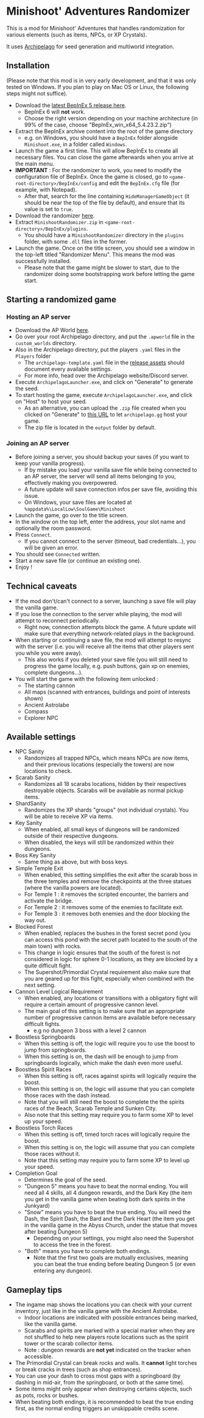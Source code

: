 # Minishoot' Adventures Randomizer

This is a mod for Minishoot' Adventures that handles randomization for various elements (such as items, NPCs, or XP Crystals).

It uses [Archipelago](https://archipelago.gg) for seed generation and multiworld integration.

## Installation

(Please note that this mod is in very early development, and that it was only tested on Windows. If you plan to play on Mac OS or Linux, the following steps might not suffice).

* Download the [latest BepInEx 5 release here](https://github.com/BepInEx/BepInEx/releases/tag/v5.4.23.2).
    * BepInEx 6 will **not** work.
    * Choose the right version depending on your machine architecture (in 99% of the case, choose "BepInEx_win_x64_5.4.23.2.zip")
* Extract the BepInEx archive content into the root of the game directory
    * e.g. on Windows, you should have a `BepInEx` folder alongside `Minishoot.exe`, in a folder called `Windows`.
* Launch the game a first time. This will allow BepInEx to create all necessary files. You can close the game afterwards when you arrive at the main menu.
* **IMPORTANT** : For the randomizer to work, you need to modify the configuration file of BepInEx. Once the game is closed, go to `<game-root-directory>/BepInEx/config` and edit the `BepInEx.cfg` file (for example, with Notepad).
    * After that, search for the line containing `HideManagerGameObject` (it should be near the top of the file by default), and ensure that its value is set to `true`.
* Download the randomizer [here](https://github.com/TheNooodle/MinishootRandomizer/releases).
* Extract `MinishootRandomizer.zip` in `<game-root-directory>/BepInEx/plugins`.
    * You should have a `MinishootRandomizer` directory in the `plugins` folder, with some `.dll` files in the former.
* Launch the game. Once on the title screen, you should see a window in the top-left titled "Randomizer Menu". This means the mod was successfully installed.
    * Please note that the game might be slower to start, due to the randomizer doing some bootstrapping work before letting the game start.

## Starting a randomized game

### Hosting an AP server

* Download the AP World [here](https://github.com/TheNooodle/Archipelago/releases).
* Go over your root Archipelago directory, and put the `.apworld` file in the `custom_worlds` directory.
* Also in the Archipelago directory, put the players `.yaml` files in the `Players` folder
    * The `archipelago-template.yaml` file in the [release assets](https://github.com/TheNooodle/MinishootRandomizer/releases) should document every available settings.
    * For more info, head over the Archipelago website/Discord server.
* Execute `ArchipelagoLauncher.exe`, and click on "Generate" to generate the seed.
* To start hosting the game, execute `ArchipelagoLauncher.exe`, and click on "Host" to host your seed.
    * As an alternative, you can upload the `.zip` file created when you clicked on "Generate" to [this URL](https://archipelago.gg/uploads) to let `archipelago.gg` host your game.
    * The zip file is located in the `output` folder by default.

### Joining an AP server

* Before joining a server, you should backup your saves (if you want to keep your vanilla progress).
    * If by mistake you load your vanilla save file while being connected to an AP server, the server will send all items belonging to you, effectively making you overpowered.
    * A future update will save connection infos per save file, avoiding this issue.
    * On Windows, your save files are located at `%appdata%\LocalLow\SoulGame\Minishoot`
* Launch the game, go over to the title screen.
* In the window on the top left, enter the address, your slot name and optionally the room password.
* Press `Connect`.
    * If you cannot connect to the server (timeout, bad credentials...), you will be given an error.
* You should see `Connected` written.
* Start a new save file (or continue an existing one).
* Enjoy !

## Technical caveats

* If the mod don't/can't connect to a server, launching a save file will play the vanilla game.
* If you lose the connection to the server while playing, the mod will attempt to reconnect periodically.
    * Right now, connection attempts block the game. A future update will make sure that everything network-related plays in the background.
* When starting or continuing a save file, the mod will attempt to resync with the server (i.e. you will receive all the items that other players sent you while you were away).
    * This also works if you deleted your save file (you will still need to progress the game locally, e.g. push buttons, gain xp on enemies, complete dungeons...).
* You will start the game with the following item unlocked :
    * The starting cannon
    * All maps (scanned with entrances, buildings and point of interests shown)
    * Ancient Astrolabe
    * Compass
    * Explorer NPC

## Available settings

* NPC Sanity
    * Randomizes all trapped NPCs, which means NPCs are now items, and their previous locations (especially the towers) are now locations to check.
* Scarab Sanity
    * Randomizes all 18 scarabs locations, hidden by their respectives destroyable objects. Scarabs will be available as normal pickup items.
* ShardSanity
    * Randomizes the XP shards "groups" (not individual crystals). You will be able to receive XP via items.
* Key Sanity
    * When enabled, all small keys of dungeons will be randomized outside of their respective dungeons.
    * When disabled, the keys will still be randomized within their dungeons.
* Boss Key Sanity
    * Same thing as above, but with boss keys.
* Simple Temple Exit
    * When enabled, this setting simplifies the exit after the scarab boss in the three temples and remove the checkpoints at the three statues (where the vanilla powers are located).
    * For Temple 1 : it removes the scripted encounter, the barriers and activate the bridge.
    * For Temple 2 : it removes some of the enemies to facilitate exit.
    * For Temple 3 : it removes both enemies and the door blocking the way out.
* Blocked Forest
    * When enabled, replaces the bushes in the forest secret pond (you can access this pond with the secret path located to the south of the main town) with rocks.
    * This change in logic ensures that the south of the forest is not considered in logic for sphere 0-1 locations, as they are blocked by a quite difficult fight.
    * The Supershot/Primordial Crystal requirement also make sure that you are geared up for this fight, especially when combined with the next setting.
* Cannon Level Logical Requirement
    * When enabled, any locations or transitions with a obligatory fight will require a certain amount of progressive cannon level.
    * The main goal of this setting is to make sure that an appropriate number of progressive cannon items are available before necessary difficult fights.
        * e.g no dungeon 3 boss with a level 2 cannon
* Boostless Springboards
    * When this setting is off, the logic will require you to use the boost to jump from springboards.
    * When this setting is on, the dash will be enough to jump from springboards logically, which make the dash even more useful.
* Boostless Spirit Races
    * When this setting is off, races against spirits will logically require the boost.
    * When this setting is on, the logic will assume that you can complete those races with the dash instead.
    * Note that you will still need the boost to complete the the spirits races of the Beach, Scarab Temple and Sunken City.
    * Also note that this setting may require you to farm some XP to level up your speed.
* Boostless Torch Races
    * When this setting is off, timed torch races will logically require the boost.
    * When this setting is on, the logic will assume that you can complete those races without it.
    * Note that this setting may require you to farm some XP to level up your speed.
* Completion Goal
    * Determines the goal of the seed.
    * "Dungeon 5" means you have to beat the normal ending. You will need all 4 skills, all 4 dungeon rewards, and the Dark Key (the item you get in the vanilla game when beating both dark spirits in the Junkyard)
    * "Snow" means you have to beat the true ending. You will need the Dash, the Spirit Dash, the Bard and the Dark Heart (the item you get in the vanilla game in the Abyss Church, under the statue that moves after beating Dungeon 5)
        * Depending on your settings, you might also need the Supershot to access the tree in the forest.
    * "Both" means you have to complete both endings.
        * Note that the first two goals are mutually exclusives, meaning you can beat the true ending before beating Dungeon 5 (or even entering any dungeon).

## Gameplay tips

* The ingame map shows the locations you can check with your current inventory, just like in the vanilla game with the Ancient Astrolabe.
    * Indoor locations are indicated with possible entrances being marked, like the vanilla game.
    * Scarabs and spirits are marked with a special marker when they are not shuffled to help new players route locations such as the spirit tower or the scarab collector items.
    * Note : dungeon rewards are **not yet** indicated on the tracker when accessible.
* The Primordial Crystal can break rocks and walls. It **cannot** light torches or break cracks in trees (such as shop entrances).
* You can use your dash to cross most gaps with a springboard (by dashing in mid-air, from the springboard, or both at the same time).
* Some items might only appear when destroying certains objects, such as pots, rocks or bushes.
* When beating both endings, it is recommended to beat the true ending first, as the normal ending triggers an unskippable credits scene.
